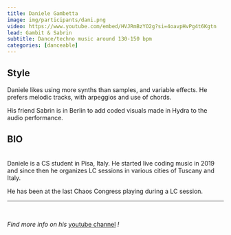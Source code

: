 ```yaml
---
title: Daniele Gambetta
image: img/participants/dani.png
video: https://www.youtube.com/embed/HVJRmBzYO2g?si=4oavpHvPg4t6Kgtn
lead: Gambit & Sabrin
subtitle: Dance/techno music around 130-150 bpm
categories: [danceable]
---
```


## Style

Daniele likes using more synths than samples, and variable effects. He prefers
melodic tracks, with arpeggios and use of chords.

His friend Sabrin is in Berlin to add coded visuals made in Hydra to the audio
performance.

## BIO
<br>
Daniele is a CS student in Pisa, Italy. He started live coding music in 2019 and
since then he organizes LC sessions in various cities of Tuscany and Italy.

He has been at the last Chaos Congress playing during a LC session.

---

<br>

*Find more info on his* <a href="https://www.youtube.com/channel/UCm_Df_ma_ji0c6gbkOTdV3A" target="_blank">youtube channel</a> *!*
